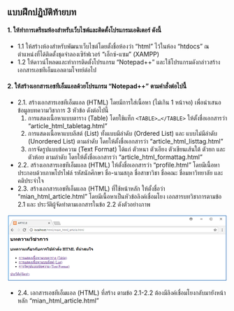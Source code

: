 ## แบบฝึกปฏิบัติท้ายบท
#### 1.	ให้ทำการเตรียมห้องสำหรับเว็บไซต์และติดตั้งโปรแกรมเอดิเตอร์ ดังนี้
* 1.1	ให้สร้างห้องสำหรับพัฒนาเว็บไซต์โดยตั้งชื่อห้องว่า “html” ไว้ในห้อง “htdocs” ณ ตำแหน่งที่ได้ติดตั้งชุดจำลองเซิร์ฟเวอร์ “เอ็กซ์-แซม” (XAMPP)
* 1.2	ให้ดาวน์โหลดและทำการติดตั้งโปรแกรม “Notepad++” และใช้โปรแกรมดังกล่าวสร้างเอกสารเอชทีเอ็มแอลตามโจทย์ต่อไป
#### 2.	ให้สร้างเอกสารเอชทีเอ็มแอลด้วยโปรแกรม “Notepad++” ตามคำสั่งต่อไปนี้
* 2.1. สร้างเอกสารเอชทีเอ็มแอล (HTML) โดยมีการใส่เนื้อหา (ไม่เกิน 1 หน้าจอ) เพื่อนำเสนอข้อมูลบทความวิชาการ 3 หัวข้อ ดังต่อไปนี้ 
	1. การแสดงเนื้อหาแบบตาราง (Table) โดยใช้แท็ก ```<TABLE>…</TABLE>``` ให้ตั้งชื่อเอกสารว่า “article_html_tabletag.html”
	2. 	การแสดงเนื้อหาแบบลีสต์ (List) ทั้งแบบมีลำดับ (Ordered List) และ แบบไม่มีลำดับ (Unordered List) ตามลำดับ โดยให้ตั้งชื่อเอกสารว่า “article_html_listtag.html”
	3.	การจัดรูปแบบข้อความ (Text Format) ได้แก่ ตัวหนา ตัวเอียง ตัวเขียนเส้นใต้ ตัวยก และ ตัวห้อย ตามลำดับ โดยให้ตั้งชื่อเอกสารว่า “article_html_formattag.html”
* 2.2. สร้างเอกสารเอชทีเอ็มแอล (HTML) ให้ตั้งชื่อเอกสารว่า “profile.html” โดยมีเนื้อหาประกอบด้วยภาพโปรไฟล์ รหัสนักศึกษา ชื่อ-นามสกุล ชื่อสาขาวิชา ชื่อคณะ ชื่อมหาวิทยาลัย และ คติประจำใจ
* 2.3. สร้างเอกสารเอชทีเอ็มแอล (HTML) ที่ใช้หน้าหลัก ให้ตั้งชื่อว่า “mian_html_article.html” โดยมีเนื้อหาเป็นหัวข้อลิงค์เชื่อมโยง เอกสารบทวิชาการตามข้อ 2.1 และ ประวัติผู้จัดทำตามเอกสารในข้อ 2.2 ดังตัวอย่างภาพ

<img src=img/ch02_18.png>

* 2.4. เอกสารเอชทีเอ็มแอล (HTML) ที่สร้าง ตามข้อ 2.1-2.2 ต้องมีลิงค์เชื่อมโยงกลับมายังหน้าหลัก “mian_html_article.html”
